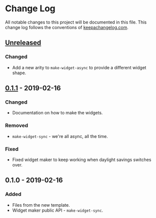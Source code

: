 # Change Log
All notable changes to this project will be documented in this file. This change log follows the conventions of [keepachangelog.com](http://keepachangelog.com/).

## [Unreleased]
### Changed
- Add a new arity to `make-widget-async` to provide a different widget shape.

## [0.1.1] - 2019-02-16
### Changed
- Documentation on how to make the widgets.

### Removed
- `make-widget-sync` - we're all async, all the time.

### Fixed
- Fixed widget maker to keep working when daylight savings switches over.

## 0.1.0 - 2019-02-16
### Added
- Files from the new template.
- Widget maker public API - `make-widget-sync`.

[Unreleased]: https://github.com/your-name/stash/compare/0.1.1...HEAD
[0.1.1]: https://github.com/your-name/stash/compare/0.1.0...0.1.1

